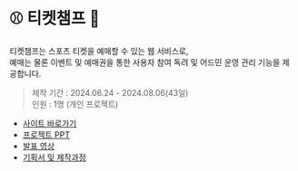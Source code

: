 # ⚾ 티켓챔프 🏀
티켓챔프는 스포츠 티켓을 예매할 수 있는 웹 서비스로,<br>
예매는 물론 이벤트 및 예매권을 통한 사용자 참여 독려 및 어드민 운영 관리 기능을 제공합니다.
> 제작 기간 : 2024.06.24 - 2024.08.06(43일) <br>
> 인원 : 1명 (개인 프로젝트)<br>
- [사이트 바로가기](http://49.142.157.251:9090/javaclassS8/)
- [프로젝트 PPT](https://drive.google.com/file/d/1bmj5CtD9-SUZuZjP3VzfuW1oEs7kOt9n/view?usp=sharing)
- [발표 영상](https://youtu.be/gPB3dMz0ztY)
- [기획서 및 제작과정](https://docs.google.com/spreadsheets/d/1e1T5jBh-7tM7CjCwONiFs9F7OIGQVMUJmeAd8-6eK-Q/edit?usp=sharing)
